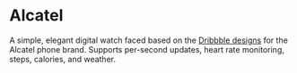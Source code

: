 # Alcatel

A simple, elegant digital watch faced based on the [Dribbble designs](https://dribbble.com/shots/3248859-Always-on-lock-screen-concept) for the Alcatel phone brand. Supports per-second updates, heart rate monitoring, steps, calories, and weather.
